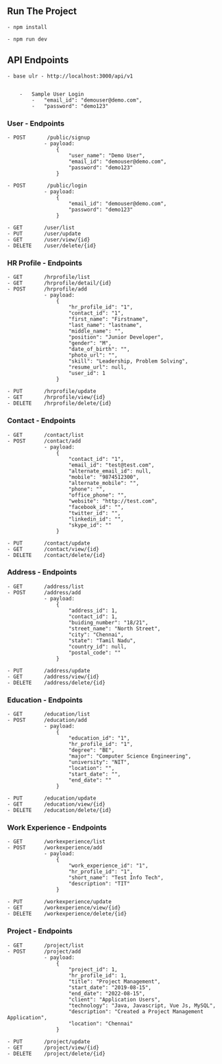 ## Run The Project

    - npm install

    - npm run dev


## API Endpoints
    - base ulr - http://localhost:3000/api/v1


        -   Sample User Login
            -   "email_id": "demouser@demo.com",
            -   "password": "demo123"


### User - Endpoints
    - POST       /public/signup
                - payload:
                    {
                        "user_name": "Demo User",
                        "email_id": "demouser@demo.com",
                        "password": "demo123"
                    }

    - POST       /public/login
                - payload:   
                    {
                        "email_id": "demouser@demo.com",
                        "password": "demo123"
                    }
                
    - GET       /user/list
    - PUT       /user/update
    - GET       /user/view/{id}
    - DELETE    /user/delete/{id}


### HR Profile - Endpoints
    - GET       /hrprofile/list
    - GET       /hrprofile/detail/{id}
    - POST      /hrprofile/add
                - payload:   
                    {
                        "hr_profile_id": "1",
                        "contact_id": "1",
                        "first_name": "Firstname",
                        "last_name": "lastname",
                        "middle_name": "",
                        "position": "Junior Developer",
                        "gender": "M",
                        "date_of_birth": "",
                        "photo_url": "",
                        "skill": "Leadership, Problem Solving",
                        "resume_url": null,
                        "user_id": 1
                    }

    - PUT       /hrprofile/update
    - GET       /hrprofile/view/{id}
    - DELETE    /hrprofile/delete/{id}


### Contact - Endpoints
    - GET       /contact/list
    - POST      /contact/add
                - payload:   
                    {
                        "contact_id": "1",
                        "email_id": "test@test.com",
                        "alternate_email_id": null,
                        "mobile": "9874512300",
                        "alternate_mobile": "",
                        "phone": "",
                        "office_phone": "",
                        "website": "http://test.com",
                        "facebook_id": "",
                        "twitter_id": "",
                        "linkedin_id": "",
                        "skype_id": ""
                    }

    - PUT       /contact/update
    - GET       /contact/view/{id}
    - DELETE    /contact/delete/{id}


### Address - Endpoints
    - GET       /address/list
    - POST      /address/add
                - payload:   
                    {
                        "address_id": 1,
                        "contact_id": 1,
                        "buiding_number": "18/21",
                        "street_name": "North Street",
                        "city": "Chennai",
                        "state": "Tamil Nadu",
                        "country_id": null,
                        "postal_code": ""
                    }

    - PUT       /address/update
    - GET       /address/view/{id}
    - DELETE    /address/delete/{id}


### Education - Endpoints
    - GET       /education/list
    - POST      /education/add
                - payload:   
                    {
                        "education_id": "1",
                        "hr_profile_id": "1",
                        "degree": "BE",
                        "major": "Computer Science Engineering",
                        "university": "NIT",
                        "location": "",
                        "start_date": "",
                        "end_date": ""
                    }

    - PUT       /education/update
    - GET       /education/view/{id}
    - DELETE    /education/delete/{id}


### Work Experience - Endpoints
    - GET       /workexperience/list
    - POST      /workexperience/add
                - payload:   
                    {
                        "work_experience_id": "1",
                        "hr_profile_id": "1",
                        "short_name": "Test Info Tech",
                        "description": "TIT"
                    }
                
    - PUT       /workexperience/update
    - GET       /workexperience/view/{id}
    - DELETE    /workexperience/delete/{id}


### Project - Endpoints
    - GET       /project/list
    - POST      /project/add
                - payload:   
                    {
                        "project_id": 1,
                        "hr_profile_id": 1,
                        "title": "Project Management",
                        "start_date": "2019-08-15",
                        "end_date": "2022-08-15",
                        "client": "Application Users",
                        "technology": "Java, Javascript, Vue Js, MySQL",
                        "description": "Created a Project Management Application",
                        "location": "Chennai"
                    }
                
    - PUT       /project/update
    - GET       /project/view/{id}
    - DELETE    /project/delete/{id}